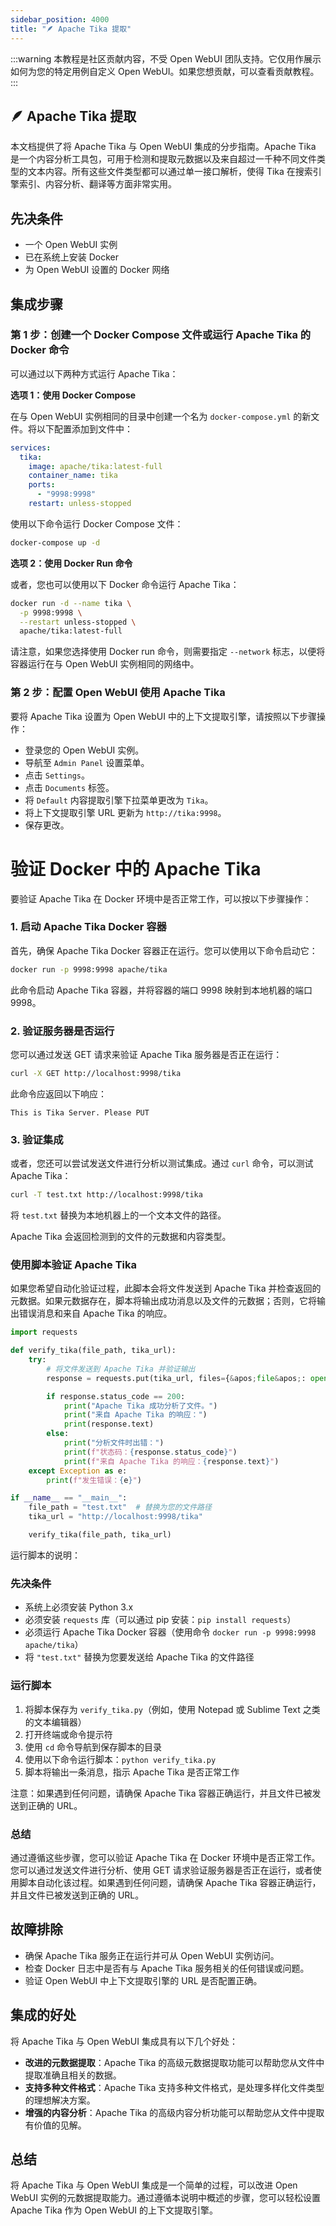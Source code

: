 ```yaml
---
sidebar_position: 4000
title: "🪶 Apache Tika 提取"
---
```


:::warning
本教程是社区贡献内容，不受 Open WebUI 团队支持。它仅用作展示如何为您的特定用例自定义 Open WebUI。如果您想贡献，可以查看贡献教程。
:::

## 🪶 Apache Tika 提取

本文档提供了将 Apache Tika 与 Open WebUI 集成的分步指南。Apache Tika 是一个内容分析工具包，可用于检测和提取元数据以及来自超过一千种不同文件类型的文本内容。所有这些文件类型都可以通过单一接口解析，使得 Tika 在搜索引擎索引、内容分析、翻译等方面非常实用。

先决条件
------------

* 一个 Open WebUI 实例
* 已在系统上安装 Docker
* 为 Open WebUI 设置的 Docker 网络

集成步骤
----------------

### 第 1 步：创建一个 Docker Compose 文件或运行 Apache Tika 的 Docker 命令

可以通过以下两种方式运行 Apache Tika：

**选项 1：使用 Docker Compose**

在与 Open WebUI 实例相同的目录中创建一个名为 `docker-compose.yml` 的新文件。将以下配置添加到文件中：

```yml
services:
  tika:
    image: apache/tika:latest-full
    container_name: tika
    ports:
      - "9998:9998"
    restart: unless-stopped
```

使用以下命令运行 Docker Compose 文件：

```bash
docker-compose up -d
```

**选项 2：使用 Docker Run 命令**

或者，您也可以使用以下 Docker 命令运行 Apache Tika：

```bash
docker run -d --name tika \
  -p 9998:9998 \
  --restart unless-stopped \
  apache/tika:latest-full
```

请注意，如果您选择使用 Docker run 命令，则需要指定 `--network` 标志，以便将容器运行在与 Open WebUI 实例相同的网络中。

### 第 2 步：配置 Open WebUI 使用 Apache Tika

要将 Apache Tika 设置为 Open WebUI 中的上下文提取引擎，请按照以下步骤操作：

* 登录您的 Open WebUI 实例。
* 导航至 `Admin Panel` 设置菜单。
* 点击 `Settings`。
* 点击 `Documents` 标签。
* 将 `Default` 内容提取引擎下拉菜单更改为 `Tika`。
* 将上下文提取引擎 URL 更新为 `http://tika:9998`。
* 保存更改。

 验证 Docker 中的 Apache Tika
=====================================

要验证 Apache Tika 在 Docker 环境中是否正常工作，可以按以下步骤操作：

### 1. 启动 Apache Tika Docker 容器

首先，确保 Apache Tika Docker 容器正在运行。您可以使用以下命令启动它：

```bash
docker run -p 9998:9998 apache/tika
```

此命令启动 Apache Tika 容器，并将容器的端口 9998 映射到本地机器的端口 9998。

### 2. 验证服务器是否运行

您可以通过发送 GET 请求来验证 Apache Tika 服务器是否正在运行：

```bash
curl -X GET http://localhost:9998/tika
```

此命令应返回以下响应：

```
This is Tika Server. Please PUT
```

### 3. 验证集成

或者，您还可以尝试发送文件进行分析以测试集成。通过 `curl` 命令，可以测试 Apache Tika：

```bash
curl -T test.txt http://localhost:9998/tika
```

将 `test.txt` 替换为本地机器上的一个文本文件的路径。

Apache Tika 会返回检测到的文件的元数据和内容类型。

### 使用脚本验证 Apache Tika

如果您希望自动化验证过程，此脚本会将文件发送到 Apache Tika 并检查返回的元数据。如果元数据存在，脚本将输出成功消息以及文件的元数据；否则，它将输出错误消息和来自 Apache Tika 的响应。

```python
import requests

def verify_tika(file_path, tika_url):
    try:
        # 将文件发送到 Apache Tika 并验证输出
        response = requests.put(tika_url, files={&apos;file&apos;: open(file_path, &apos;rb&apos;)})

        if response.status_code == 200:
            print("Apache Tika 成功分析了文件。")
            print("来自 Apache Tika 的响应：")
            print(response.text)
        else:
            print("分析文件时出错：")
            print(f"状态码：{response.status_code}")
            print(f"来自 Apache Tika 的响应：{response.text}")
    except Exception as e:
        print(f"发生错误：{e}")

if __name__ == "__main__":
    file_path = "test.txt"  # 替换为您的文件路径
    tika_url = "http://localhost:9998/tika"

    verify_tika(file_path, tika_url)
```

运行脚本的说明：

### 先决条件

* 系统上必须安装 Python 3.x
* 必须安装 `requests` 库（可以通过 pip 安装：`pip install requests`）
* 必须运行 Apache Tika Docker 容器（使用命令 `docker run -p 9998:9998 apache/tika`）
* 将 `"test.txt"` 替换为您要发送给 Apache Tika 的文件路径

### 运行脚本

1. 将脚本保存为 `verify_tika.py`（例如，使用 Notepad 或 Sublime Text 之类的文本编辑器）
2. 打开终端或命令提示符
3. 使用 `cd` 命令导航到保存脚本的目录
4. 使用以下命令运行脚本：`python verify_tika.py`
5. 脚本将输出一条消息，指示 Apache Tika 是否正常工作

注意：如果遇到任何问题，请确保 Apache Tika 容器正确运行，并且文件已被发送到正确的 URL。

### 总结

通过遵循这些步骤，您可以验证 Apache Tika 在 Docker 环境中是否正常工作。您可以通过发送文件进行分析、使用 GET 请求验证服务器是否正在运行，或者使用脚本自动化该过程。如果遇到任何问题，请确保 Apache Tika 容器正确运行，并且文件已被发送到正确的 URL。

故障排除
--------------

* 确保 Apache Tika 服务正在运行并可从 Open WebUI 实例访问。
* 检查 Docker 日志中是否有与 Apache Tika 服务相关的任何错误或问题。
* 验证 Open WebUI 中上下文提取引擎的 URL 是否配置正确。

集成的好处
----------------------

将 Apache Tika 与 Open WebUI 集成具有以下几个好处：

* **改进的元数据提取**：Apache Tika 的高级元数据提取功能可以帮助您从文件中提取准确且相关的数据。
* **支持多种文件格式**：Apache Tika 支持多种文件格式，是处理多样化文件类型的理想解决方案。
* **增强的内容分析**：Apache Tika 的高级内容分析功能可以帮助您从文件中提取有价值的见解。

总结
----------

将 Apache Tika 与 Open WebUI 集成是一个简单的过程，可以改进 Open WebUI 实例的元数据提取能力。通过遵循本说明中概述的步骤，您可以轻松设置 Apache Tika 作为 Open WebUI 的上下文提取引擎。
